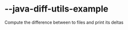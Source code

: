 --java-diff-utils-example
=========================

Compute the difference between to files and print its deltas
